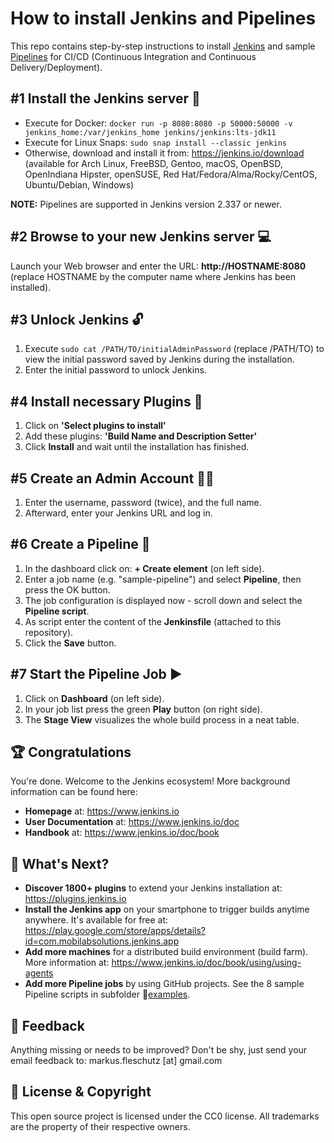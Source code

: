 How to install Jenkins and Pipelines
====================================

This repo contains step-by-step instructions to install [Jenkins](https://jenkins.io) and sample [Pipelines](https://www.jenkins.io/doc/book/pipeline/) for CI/CD (Continuous Integration and Continuous Delivery/Deployment).

#1 Install the Jenkins server 🔧
---------------------------------
* Execute for Docker: `docker run -p 8080:8080 -p 50000:50000 -v jenkins_home:/var/jenkins_home jenkins/jenkins:lts-jdk11`
* Execute for Linux Snaps: `sudo snap install --classic jenkins`
* Otherwise, download and install it from: https://jenkins.io/download (available for Arch Linux, FreeBSD, Gentoo, macOS, OpenBSD, OpenIndiana Hipster, openSUSE, Red Hat/Fedora/Alma/Rocky/CentOS, Ubuntu/Debian, Windows)

**NOTE:** Pipelines are supported in Jenkins version 2.337 or newer.

#2 Browse to your new Jenkins server 💻
---------------------------------------
Launch your Web browser and enter the URL: **http://HOSTNAME:8080** (replace HOSTNAME by the computer name where Jenkins has been installed).

#3 Unlock Jenkins 🔓
--------------------
1. Execute `sudo cat /PATH/TO/initialAdminPassword` (replace /PATH/TO) to view the initial password saved by Jenkins during the installation.
2. Enter the initial password to unlock Jenkins.

#4 Install necessary Plugins 📌
-----------------------------
1. Click on **'Select plugins to install'**
2. Add these plugins: **'Build Name and Description Setter'**
3. Click **Install** and wait until the installation has finished.

#5 Create an Admin Account 🧙‍♂️
---------------------------
1. Enter the username, password (twice), and the full name.
2. Afterward, enter your Jenkins URL and log in.
     
#6 Create a Pipeline 📝
---------------------
1. In the dashboard click on: **+ Create element** (on left side).
2. Enter a job name (e.g. "sample-pipeline") and select **Pipeline**, then press the OK button.
3. The job configuration is displayed now - scroll down and select the **Pipeline script**.
4. As script enter the content of the **Jenkinsfile** (attached to this repository).
5. Click the **Save** button.
     
#7 Start the Pipeline Job ▶️
-------------------------
1. Click on **Dashboard** (on left side).
2. In your job list press the green **Play** button (on right side).
3. The **Stage View** visualizes the whole build process in a neat table.
  
🏆 Congratulations
-------------------
You're done. Welcome to the Jenkins ecosystem! More background information can be found here:

* **Homepage** at: https://www.jenkins.io
* **User Documentation** at: https://www.jenkins.io/doc
* **Handbook** at: https://www.jenkins.io/doc/book

🚀 What's Next?
----------------
* **Discover 1800+ plugins** to extend your Jenkins installation at: https://plugins.jenkins.io
* **Install the Jenkins app** on your smartphone to trigger builds anytime anywhere. It's available for free at: https://play.google.com/store/apps/details?id=com.mobilabsolutions.jenkins.app
* **Add more machines** for a distributed build environment (build farm). More information at: https://www.jenkins.io/doc/book/using/using-agents
* **Add more Pipeline jobs** by using GitHub projects. See the 8 sample Pipeline scripts in subfolder 📂[examples](examples/).

📧 Feedback
------------
Anything missing or needs to be improved? Don't be shy, just send your email feedback to: markus.fleschutz [at] gmail.com

🤝 License & Copyright
-----------------------
This open source project is licensed under the CC0 license. All trademarks are the property of their respective owners.
